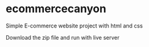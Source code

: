 # ecommercecanyon
Simple E-commerce website project with html and css

Download the zip file and run with live server
